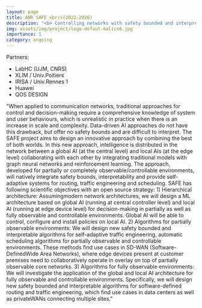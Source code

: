 ```yaml
---
layout: page
title: ANR SAFE <br/>(2022-2026)
description: "<b> Controlling networks with safety bounded and interpretablemachine learning </b> <br/> LabHC (UJM, CNRS), XLIM Univ.Poitiers, IRISA Univ.Rennes 1, Huawei, QOS DESIGN" 
img: assets/img/project/logo-defaut-malice6.jpg
importance: 1
category: ongoing
---
```


Partners:

- LabHC (UJM, CNRS)
- XLIM / Univ.Poitiers
- IRISA / Univ.Rennes 1
- Huawei
- QOS DESIGN

"When applied to communication networks, traditional approaches for control and decision-making
require a comprehensive knowledge of system and user behaviours, which is unrealistic in practice when
there is an increase in scale and complexity. Data-driven AI approaches do not have this drawback,
but offer no safety bounds and are difficult to interpret. The SAFE project aims to design an innovative
approach by combining the best of both worlds. In this new approach, intelligence is distributed in the
network between a global AI (at the central level) and local AIs (at the edge level) collaborating with each
other by integrating traditional models with graph neural networks and reinforcement learning. The
approach, developed for partially or completely observable/controllable environments, will natively
integrate safety bounds, interpretability and provide self-adaptive systems for routing, traffic engineering
and scheduling. SAFE has following scientific objectives with an open source strategy: 1) Hierarchical
architecture: Assumingmodern network architectures, we will design a ML architecture based on global AI
(running at central controller level) and local AI (running at edge device level) for decision-making
in partially as well as fully observable and controllable environments. Global AI will be able to control,
configure and install policies on local AI. 2) Algorithms for partially observable environments: We will
design new safety bounded and interpretable algorithms for self-adaptive traffic engineering, automatic
scheduling algorithms for partially observable and controllable environments. These methods find
use cases in SD-WAN (Software-DefinedWide Area Networks), where edge devices present at customer
premises need to collaboratively operate in overlay on top of partially observable core networks. 3)
Algorithms for fully observable environments: We will investigate the application of the global and local
AI architecture for fully observable and controllable environments. Specifically, we will design new safety
bounded and interpretable algorithms for software-defined routing and traffic engineering, which find
use cases in data centers as well as privateWANs connecting multiple sites."